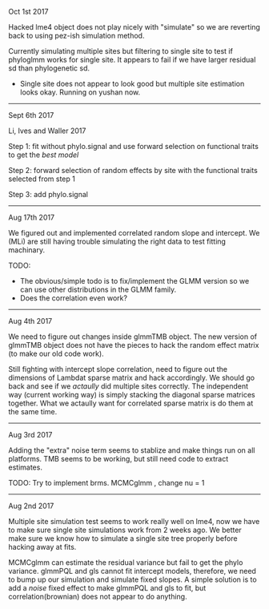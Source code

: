 Oct 1st 2017

Hacked lme4 object does not play nicely with "simulate" so we are reverting back to using pez-ish simulation method.

Currently simulating multiple sites but filtering to single site to test if phyloglmm works for single site. It appears to fail if we have larger residual sd than phylogenetic sd. 

- Single site does not appear to look good but multiple site estimation looks okay. Running on yushan now.




----------------------------------------------------------------------


Sept 6th 2017

Li, Ives and Waller 2017

Step 1: fit without phylo.signal and use forward selection on functional traits to get the _best model_

Step 2: forward selection of random effects by site with the functional traits selected from step 1

Step 3: add phylo.signal


----------------------------------------------------------------------



Aug 17th 2017

We figured out and implemented correlated random slope and intercept.
We (MLi) are still having trouble simulating the right data to test fitting machinary. 

TODO:

- The obvious/simple todo is to fix/implement the GLMM version so we can use other distributions in the GLMM family.
- Does the correlation even work? 
----------------------------------------------------------------------

Aug 4th 2017

We need to figure out changes inside glmmTMB object.
The new version of glmmTMB object does not have the pieces to hack the random effect matrix (to make our old code work).

Still fighting with intercept slope correlation, need to figure out the dimensions of Lambdat sparse matrix and hack accordingly. 
We should go back and see if we _actaully_ did multiple sites correctly.
The independent way (current working way) is simply stacking the diagonal sparse matrices together. 
What we actaully want for correlated sparse matrix is do them at the same time.



----------------------------------------------------------------------

Aug 3rd 2017

Adding the "extra" noise term seems to stablize and make things run on all platforms.
TMB seems to be working, but still need code to extract estimates.

TODO:
Try to implement brms.
MCMCglmm , change nu = 1

----------------------------------------------------------------------


Aug 2nd 2017

Multiple site simulation test seems to work really well on lme4, now we have to make sure single site simulations work from 2 weeks ago.
We better make sure we know how to simulate a single site tree properly before hacking away at fits.

MCMCglmm can estimate the residual variance but fail to get the phylo variance. 
glmmPQL and gls cannot fit intercept models, therefore, we need to bump up our simulation and simulate fixed slopes.
A simple solution is to add a _noise_ fixed effect to make glmmPQL and gls to fit, but correlation(brownian) does not appear to do anything. 

